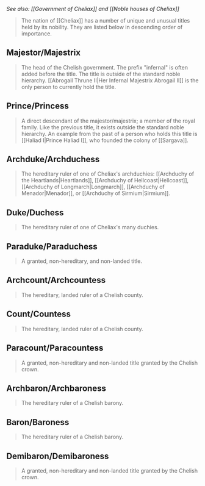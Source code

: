 *See also: [[Government of Cheliax]] and [[Noble houses of Cheliax]]*
> The nation of [[Cheliax]] has a number of unique and unusual titles held by its nobility. They are listed below in descending order of importance.



## Majestor/Majestrix

> The head of the Chelish government. The prefix "infernal" is often added before the title. The title is outside of the standard noble hierarchy. [[Abrogail Thrune II|Her Infernal Majestrix Abrogail II]] is the only person to currently hold the title.


## Prince/Princess

> A direct descendant of the majestor/majestrix; a member of the royal family. Like the previous title, it exists outside the standard noble hierarchy. An example from the past of a person who holds this title is [[Haliad I|Prince Haliad I]], who founded the colony of [[Sargava]].


## Archduke/Archduchess

> The hereditary ruler of one of Cheliax's archduchies: [[Archduchy of the Heartlands|Heartlands]], [[Archduchy of Hellcoast|Hellcoast]], [[Archduchy of Longmarch|Longmarch]], [[Archduchy of Menador|Menador]], or [[Archduchy of Sirmium|Sirmium]].


## Duke/Duchess

> The hereditary ruler of one of Cheliax's many duchies.


## Paraduke/Paraduchess

> A granted, non-hereditary, and non-landed title.


## Archcount/Archcountess

> The hereditary, landed ruler of a Chelish county.


## Count/Countess

> The hereditary, landed ruler of a Chelish county.


## Paracount/Paracountess

> A granted, non-hereditary and non-landed title granted by the Chelish crown.


## Archbaron/Archbaroness

> The hereditary ruler of a Chelish barony.


## Baron/Baroness

> The hereditary ruler of a Chelish barony.


## Demibaron/Demibaroness

> A granted, non-hereditary and non-landed title granted by the Chelish crown.








